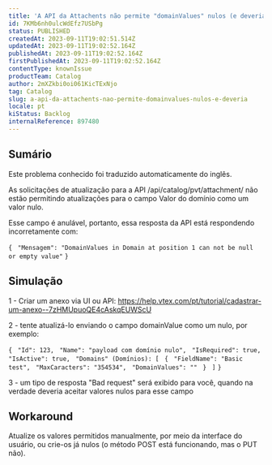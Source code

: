 ```yaml
---
title: 'A API da Attachents não permite "domainValues" nulos (e deveria)'
id: 7KMb6nh0ulcWdEfz7USbPg
status: PUBLISHED
createdAt: 2023-09-11T19:02:51.514Z
updatedAt: 2023-09-11T19:02:52.164Z
publishedAt: 2023-09-11T19:02:52.164Z
firstPublishedAt: 2023-09-11T19:02:52.164Z
contentType: knownIssue
productTeam: Catalog
author: 2mXZkbi0oi061KicTExNjo
tag: Catalog
slug: a-api-da-attachents-nao-permite-domainvalues-nulos-e-deveria
locale: pt
kiStatus: Backlog
internalReference: 897480
---
```


## Sumário

<div class="alert alert-info">
  <p>Este problema conhecido foi traduzido automaticamente do inglês.</p>
</div>


As solicitações de atualização para a API /api/catalog/pvt/attachment/ não estão permitindo atualizações para o campo Valor do domínio como um valor nulo.

Esse campo é anulável, portanto, essa resposta da API está respondendo incorretamente com:

`{`
` "Mensagem": "DomainValues in Domain at position 1 can not be null or empty value"`
`}`

## Simulação


1 - Criar um anexo via UI ou API: https://help.vtex.com/pt/tutorial/cadastrar-um-anexo--7zHMUpuoQE4cAskqEUWScU

2 - tente atualizá-lo enviando o campo domainValue como um nulo, por exemplo:

`{`
` "Id": 123,`
` "Name": "payload com domínio nulo",`
` "IsRequired": true,`
` "IsActive": true,`
` "Domains" (Domínios): [`
` {`
` "FieldName": "Basic test",`
` "MaxCaracters": "354534",`
` "DomainValues": ""`
` }`
` ]`
`}`

3 - um tipo de resposta "Bad request" será exibido para você, quando na verdade deveria aceitar valores nulos para esse campo

## Workaround


Atualize os valores permitidos manualmente, por meio da interface do usuário, ou crie-os já nulos (o método POST está funcionando, mas o PUT não).





